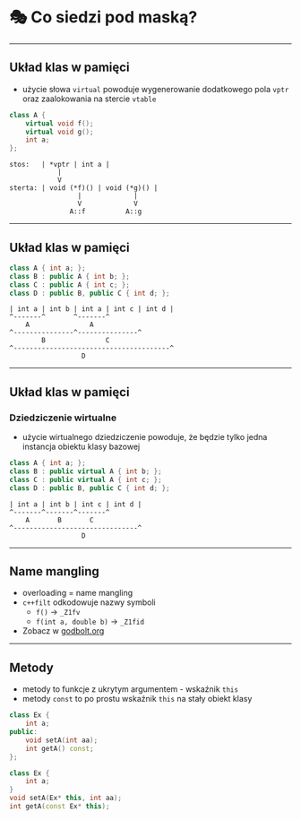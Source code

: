 <!-- .slide: data-background="#111111" -->

# 🎭 Co siedzi pod maską?

___

## Układ klas w pamięci

* użycie słowa <code>virtual</code> powoduje wygenerowanie dodatkowego pola <code>vptr</code> oraz zaalokowania na stercie <code>vtable</code>

```cpp
class A {
    virtual void f();
    virtual void g();
    int a;
};
```

```text
stos:   | *vptr | int a |
            |
            V
sterta: | void (*f)() | void (*g)() |
                 |             |
                 V             V
               A::f          A::g
```

___

## Układ klas w pamięci

```cpp
class A { int a; };
class B : public A { int b; };
class C : public A { int c; };
class D : public B, public C { int d; };
```

```text
| int a | int b | int a | int c | int d |
^-------^       ^-------^
    A               A
^---------------^---------------^
        B               C
^---------------------------------------^
                  D
```

___

## Układ klas w pamięci

### Dziedziczenie wirtualne

* użycie wirtualnego dziedziczenie powoduje, że będzie tylko jedna instancja obiektu klasy bazowej

```cpp
class A { int a; };
class B : public virtual A { int b; };
class C : public virtual A { int c; };
class D : public B, public C { int d; };
```

```text
| int a | int b | int c | int d |
^-------^-------^-------^
    A       B       C
^-------------------------------^
                  D
```

___

## Name mangling

* <!-- .element: class="fragment fade-in" --> overloading = name mangling
* <!-- .element: class="fragment fade-in" --> <code>c++filt</code> odkodowuje nazwy symboli
  * <code>f()</code> -> <code>_Z1fv</code>
  * <code>f(int a, double b)</code> -> <code>_Z1fid</code>
* <!-- .element: class="fragment fade-in" --> Zobacz w <a href="https://godbolt.org">godbolt.org</a>

___

## Metody

* <!-- .element: class="fragment fade-in" --> metody to funkcje z ukrytym argumentem - wskaźnik <code>this</code>
* <!-- .element: class="fragment fade-in" --> metody <code>const</code> to po prostu wskaźnik <code>this</code> na stały obiekt klasy

```cpp
class Ex {
    int a;
public:
    void setA(int aa);
    int getA() const;
};
```
<!-- .element: class="fragment fade-in" -->

```cpp
class Ex {
    int a;
}
void setA(Ex* this, int aa);
int getA(const Ex* this);
```
<!-- .element: class="fragment fade-in" -->

